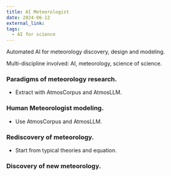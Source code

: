 ```yaml
---
title: AI Meteorologist
date: 2024-06-12
external_link: 
tags:
  - AI for science
---
```


Automated AI for meteorology discovery, design and modeling.

<!--more-->


Multi-discipline involved: AI, meteorology, science of science.

### Paradigms of meteorology research.
- Extract with AtmosCorpus and AtmosLLM.

### Human Meteorologist modeling.
- Use AtmosCorpus and AtmosLLM.

### Rediscovery of meteorology.
- Start from typical theories and equation.

### Discovery of new meteorology.
